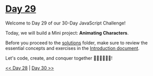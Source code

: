 # [Day 29](https://github.com/Muhtoyyib/30-DAY-JAVASCRIPT/blob/main/Day29/day29.md)

Welcome to Day 29 of our 30-Day JavaScript Challenge! 

Today, we will build a Mini project: **Animating Characters**.

Before you proceed to the [solutions](solutions-day29/) folder, make sure to review the essential concepts and exercises in the [Introduction document](https://github.com/Asabeneh/30-Days-Of-JavaScript/blob/master/29_Day_Mini_project_animating_characters/29_day_mini_project_animating_characters.md).

Let's code, create, and conquer together 👨🏻‍💻🚀💪🏻!

[<< Day 28](https://github.com/Muhtoyyib/30-DAY-JAVASCRIPT/blob/main/Day28/day28.md) | [Day 30 >>](https://github.com/Muhtoyyib/30-DAY-JAVASCRIPT/blob/main/Day30/day30.md)
